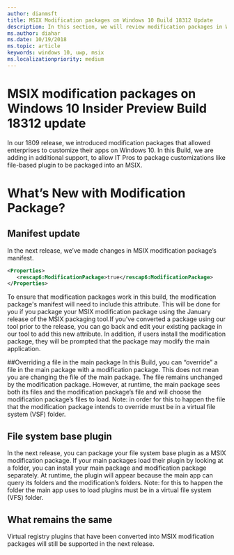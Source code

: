 ```yaml
---
author: dianmsft
title: MSIX Modification packages on Windows 10 Build 18312 Update
description: In this section, we will review modification packages in Windows 10 1903 Update
ms.author: diahar
ms.date: 10/19/2018
ms.topic: article
keywords: windows 10, uwp, msix
ms.localizationpriority: medium
---
```


# MSIX modification packages on Windows 10 Insider Preview Build 18312 update 
In our 1809 release, we introduced modification packages that allowed enterprises to customize their apps on Windows 10. In this Build, we are adding in additional support, to allow IT Pros to package customizations like file-based plugin to be packaged into an MSIX. 

# What’s New with Modification Package?
## Manifest update

In the next release, we’ve made changes in MSIX modification package’s manifest.

```xml
<Properties>
   <rescap6:ModificationPackage>true</rescap6:ModificationPackage>
</Properties>
```
To ensure that modification packages work in this build, the modification package's manifest will need to include this attribute. This will be done for you if you package your MSIX modification package using the January release of the MSIX packaging tool.If you've converted a package using our tool prior to the release, you can go back and edit your existing package in our tool to add this new attribute. In addition, if users install the modification package, they will be prompted that the package may modify the main application. 

##Overriding a file in the main package
In this Build, you can “override” a file in the main package with a modification package. This does not mean you are changing the file of the main package. The file remains unchanged by the modification package. However, at runtime, the main package sees both its files and the modification package’s file and will choose the modification package’s files to load. 
Note: in order for this to happen the file that the modification package intends to override must be in a virtual file system (VSF) folder. 

## File system base plugin
In the next release, you can package your file system base plugin as a MSIX modification package. If your main packages load their plugin by looking at a folder, you can install your main package and modification package separately. At runtime, the plugin will appear because the main app can query its folders and the modification’s folders. 
Note: for this to happen the folder the main app uses to load plugins must be in a virtual file system (VFS) folder.  

## What remains the same
Virtual registry plugins that have been converted into MSIX modification packages will still be supported in the next release. 

